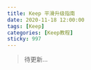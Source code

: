 ```yaml
---
title: Keep 平滑升级指南
date: 2020-11-18 12:00:00
tags: [Keep]
categories: [Keep教程]
sticky: 997
---
```


> 待更新...
